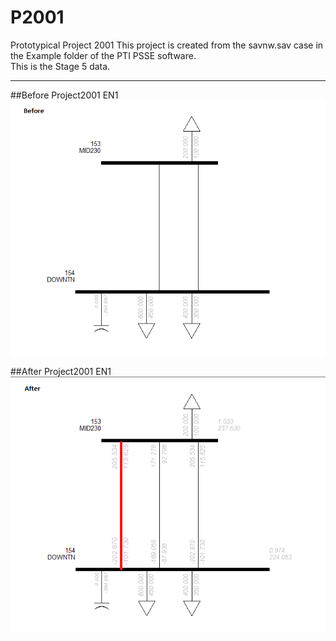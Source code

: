 # P2001
Prototypical Project 2001
This project is created from the savnw.sav case in the Example folder of the PTI PSSE software.  
This is the Stage 5 data.

************************************************************************************************
##Before Project2001 EN1
![before](P2001-1_G3_Before.png "Before Project")

##After Project2001 EN1
![after](P2001-1_G3_After.png "After Project")
